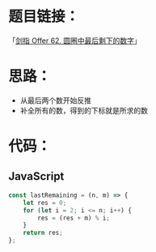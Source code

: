 # 题目链接：

「[剑指 Offer 62. 圆圈中最后剩下的数字](https://leetcode-cn.com/problems/yuan-quan-zhong-zui-hou-sheng-xia-de-shu-zi-lcof/)」

# 思路：

- 从最后两个数开始反推
- 补全所有的数，得到的下标就是所求的数

# 代码：

## JavaScript

```javascript
const lastRemaining = (n, m) => {
    let res = 0;
    for (let i = 2; i <= n; i++) {
        res = (res + m) % i;
    }
    return res;
};
```

